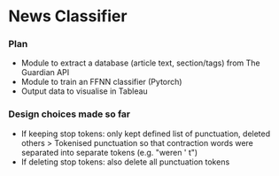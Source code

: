 # News Classifier

### Plan
- Module to extract a database (article text, section/tags) from The Guardian API
- Module to train an FFNN classifier (Pytorch) 
- Output data to visualise in Tableau  

### Design choices made so far
- If keeping stop tokens: only kept defined list of punctuation, deleted others
    \> Tokenised punctuation so that contraction words were separated into separate tokens (e.g. "weren ' t")
- If deleting stop tokens: also delete all punctuation tokens


